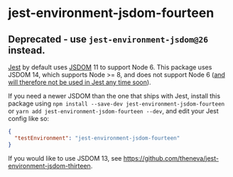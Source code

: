 # jest-environment-jsdom-fourteen

## Deprecated - use `jest-environment-jsdom@26` instead.

[Jest](https://jestjs.io) by default uses [JSDOM](https://github.com/jsdom/jsdom) 11 to support Node 6. This package uses JSDOM 14, which supports Node >= 8, and does not support Node 6 ([and will therefore not be used in Jest any time soon](https://github.com/kentcdodds/dom-testing-library/issues/115#issuecomment-428314737)).

If you need a newer JSDOM than the one that ships with Jest, install this package using `npm install --save-dev jest-environment-jsdom-fourteen` or `yarn add jest-environment-jsdom-fourteen --dev`, and edit your Jest config like so:

```json
{
  "testEnvironment": "jest-environment-jsdom-fourteen"
}
```

If you would like to use JSDOM 13, see https://github.com/theneva/jest-environment-jsdom-thirteen.
